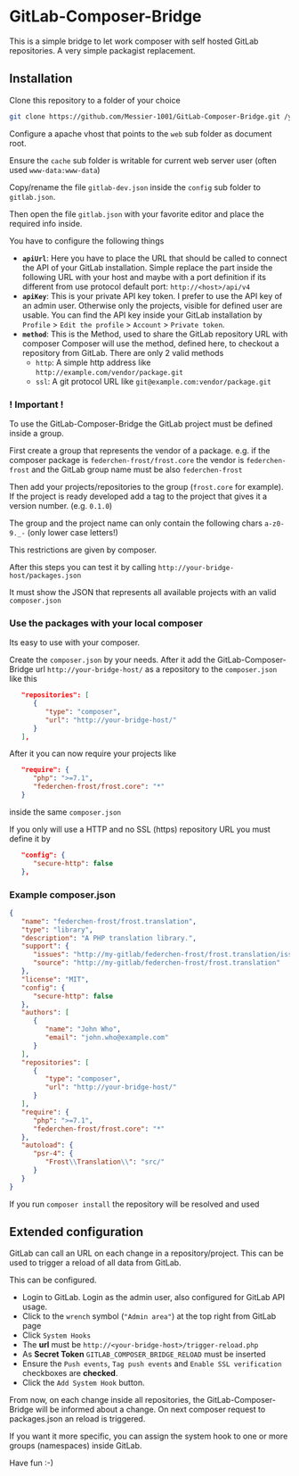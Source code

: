 # GitLab-Composer-Bridge

This is a simple bridge to let work composer with self hosted GitLab repositories. A very simple packagist replacement.

## Installation

Clone this repository to a folder of your choice

```bash
git clone https://github.com/Messier-1001/GitLab-Composer-Bridge.git /youre/folder
```

Configure a apache vhost that points to the `web` sub folder as document root.

Ensure the `cache` sub folder is writable for current web server user (often used `www-data:www-data`)

Copy/rename the file `gitlab-dev.json` inside the `config` sub folder to `gitlab.json`.

Then open the file `gitlab.json` with your favorite editor and place the required info inside.

You have to configure the following things

* **`apiUrl`**: Here you have to place the URL that should be called to connect the API of your GitLab installation.
             Simple replace the <host> part inside the following URL with your host and maybe with a port definition
             if its different from use protocol default port:
             `http://<host>/api/v4`
* **`apiKey`**: This is your private API key token. I prefer to use the API key of an admin user. Otherwise only the
             projects, visible for defined user are usable. You can find the API key inside your GitLab installation by
             `Profile` > `Edit the profile` > `Account` > `Private token`.
* **`method`**: This is the Method, used to share the GitLab repository URL with composer
             Composer will use the method, defined here, to checkout a repository from GitLab.
             There are only 2 valid methods
   * `http`: A simple http address like `http://example.com/vendor/package.git`
   * `ssl`:  A git protocol URL like `git@example.com:vendor/package.git`
   
### ! Important !

To use the GitLab-Composer-Bridge the GitLab project must be defined inside a group.

First create a group that represents the vendor of a package. e.g. if the composer package
is `federchen-frost/frost.core` the vendor is `federchen-frost` and the GitLab group name must be also `federchen-frost`

Then add your projects/repositories to the group (`frost.core` for example).
If the project is ready developed add a tag to the project that gives it a version number. (e.g. `0.1.0`)

The group and the project name can only contain the following chars `a-z0-9._-` (only lower case letters!)
 
This restrictions are given by composer.
   
After this steps you can test it by calling `http://your-bridge-host/packages.json`

It must show the JSON that represents all available projects with an valid `composer.json`

### Use the packages with your local composer

Its easy to use with your composer.

Create the `composer.json` by your needs. After it add the GitLab-Composer-Bridge url `http://your-bridge-host/`
as a repository to the `composer.json` like this

```json
   "repositories": [
      {
         "type": "composer",
         "url": "http://your-bridge-host/"
      }
   ],
```

After it you can now require your projects like

```json
   "require": {
      "php": ">=7.1",
      "federchen-frost/frost.core": "*"
   }
```

inside the same `composer.json`

If you only will use a HTTP and no SSL (https) repository URL you must define it by
 
```json
   "config": {
      "secure-http": false
   },
```

### Example composer.json

```json
{
   "name": "federchen-frost/frost.translation",
   "type": "library",
   "description": "A PHP translation library.",
   "support": {
      "issues": "http://my-gitlab/federchen-frost/frost.translation/issues",
      "source": "http://my-gitlab/federchen-frost/frost.translation"
   },
   "license": "MIT",
   "config": {
      "secure-http": false
   },
   "authors": [
      {
         "name": "John Who",
         "email": "john.who@example.com"
      }
   ],
   "repositories": [
      {
         "type": "composer",
         "url": "http://your-bridge-host/"
      }
   ],
   "require": {
      "php": ">=7.1",
      "federchen-frost/frost.core": "*"
   },
   "autoload": {
      "psr-4": {
         "Frost\\Translation\\": "src/"
      }
   }
}
```

If you run `composer install` the repository will be resolved and used

## Extended configuration

GitLab can call an URL on each change in a repository/project. This can be used to trigger a reload of all data from
GitLab.

This can be configured.

* Login to GitLab. Login as the admin user, also configured for GitLab API usage.
* Click to the `wrench` symbol (`"Admin area"`) at the top right from GitLab page
* Click `System Hooks`
* The **url** must be `http://<your-bridge-host>/trigger-reload.php`
* As **Secret Token** `GITLAB_COMPOSER_BRIDGE_RELOAD` must be inserted
* Ensure the `Push events`, `Tag push events` and `Enable SSL verification` checkboxes are **checked**.
* Click the `Add System Hook` button.

From now, on each change inside all repositories, the GitLab-Composer-Bridge will be informed about a change. On next
composer request to packages.json an reload is triggered.

If you want it more specific, you can assign the system hook to one or more groups (namespaces) inside GitLab.

Have fun :-)